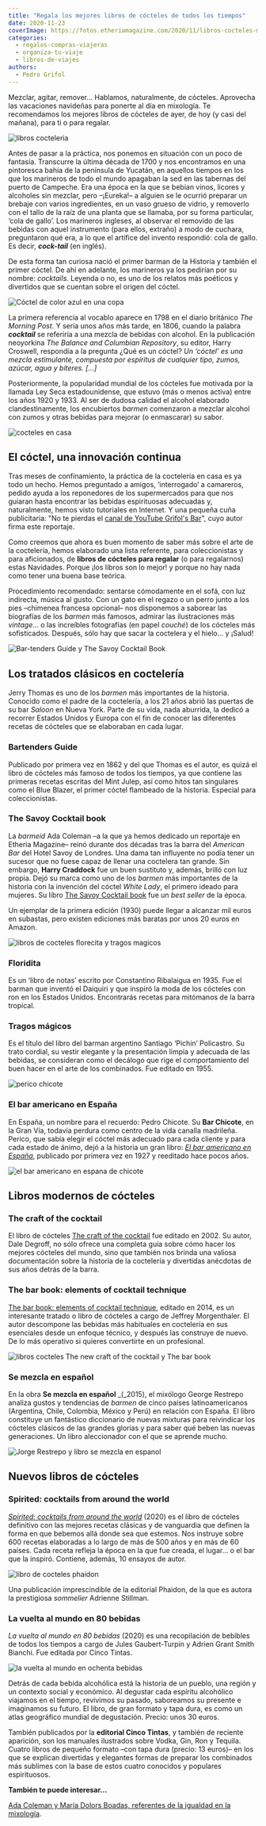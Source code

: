 ```yaml
---
title: "Regala los mejores libros de cócteles de todos los tiempos"
date: 2020-11-23
coverImage: https://fotos.etheriamagazine.com/2020/11/libros-cocteles-modernos.jpg
categories: 
  - regalos-compras-viajeras
  - organiza-tu-viaje
  - libros-de-viajes
authors: 
  - Pedro Grifol
---
```


Mezclar, agitar, remover… Hablamos, naturalmente, de cócteles. Aprovecha las vacaciones 
navideñas para ponerte al día en mixología. Te recomendamos los mejores libros de 
cócteles de ayer, de hoy (y casi del mañana), para ti o para regalar. 

![libros cocteleria](https://fotos.etheriamagazine.com/2020/11/Libros-de-cocteleria.jpg "Libros de coctelería. © Pedro Grifol")

Antes de pasar a la práctica, nos ponemos en situación con un poco de fantasía. 
Transcurre la última década de 1700 y nos encontramos en una pintoresca bahía de la 
península de Yucatán, en aquellos tiempos en los que los marineros de todo el mundo 
apagaban la sed en las tabernas del puerto de Campeche. Era una época en la que se 
bebían vinos, licores y alcoholes sin mezclar, pero –¡Eureka!– a alguien se le ocurrió 
preparar un brebaje con varios ingredientes, en un vaso grueso de vidrio, y removerlo 
con el tallo de la raíz de una planta que se llamaba, por su forma particular, ‘cola de 
gallo’. Los marineros ingleses, al observar el removido de las bebidas con aquel 
instrumento (para ellos, extraño) a modo de cuchara, preguntaron qué era, a lo que el 
artífice del invento respondió: cola de gallo. Es decir, **_cock-tail_** (en inglés). 

De esta forma tan curiosa nació el primer barman de la Historia y también el primer 
cóctel. De ahí en adelante, los marineros ya los pedirían por su nombre: _cocktails._ 
Leyenda o no, es uno de los relatos más poéticos y divertidos que se cuentan sobre el 
origen del cóctel. 

![Cóctel de color azul en una copa](https://fotos.etheriamagazine.com/2020/11/libros-cocteles-modernos.jpg "Los cócteles también evolucionan con el tiempo. © Ram HO")

La primera referencia al vocablo aparece en 1798 en el diario británico _The Morning 
Post_. Y sería unos años más tarde, en 1806, cuando la palabra _**cocktail**_ se 
referiría a una mezcla de bebidas con alcohol. En la publicación neoyorkina _The Balance 
and Columbian Repository_, su editor, Harry Croswell, respondía a la pregunta ¿Qué es un 
cóctel? _Un ‘cóctel’ es una mezcla estimulante, compuesta por espíritus de cualquier 
tipo, zumos, azúcar, agua y bíteres. \[…\]_ 

Posteriormente, la popularidad mundial de los cócteles fue motivada por la llamada Ley 
Seca estadounidense, que estuvo (más o menos activa) entre los años 1920 y 1933. Al ser 
de dudosa calidad el alcohol elaborado clandestinamente, los encubiertos _barmen_ 
comenzaron a mezclar alcohol con zumos y otras bebidas para mejorar (o enmascarar) su 
sabor. 

![cocteles en casa](https://fotos.etheriamagazine.com/2020/11/cocteles-en-casa.jpg "Aprende a hacer cócteles en casa. © Louis Hansel")

## El cóctel, una innovación continua

Tras meses de confinamiento, la práctica de la coctelería en casa es ya todo un hecho. 
Hemos preguntado a amigos, ‘interrogado’ a camareros, pedido ayuda a los reponedores de 
los supermercados para que nos guiaran hasta encontrar las bebidas espirituosas 
adecuadas y, naturalmente, hemos visto tutoriales en Internet. Y una pequeña cuña 
publicitaria: "No te pierdas el [canal de YouTube Grifol's 
Bar](https://www.youtube.com/c/GrifolsBar/)", cuyo autor firma este reportaje. 

Como creemos que ahora es buen momento de saber más sobre el arte de la coctelería, 
hemos elaborado una lista referente, para coleccionistas y para aficionados, de **libros 
de cócteles para regalar** (o para regalarnos) estas Navidades. Porque ¡los libros son 
lo mejor! y porque no hay nada como tener una buena base teórica. 

Procedimiento recomendado: sentarse cómodamente en el sofá, con luz indirecta, música al 
gusto. Con un gato en el regazo o un perro junto a los pies –chimenea francesa opcional– 
nos disponemos a saborear las biografías de los _barmen_ más famosos, admirar las 
ilustraciones más _vintage_… o las increíbles fotografías (en papel _couché_) de los 
cócteles más sofisticados. Después, sólo hay que sacar la coctelera y el hielo… y 
¡Salud! 

![Bar-tenders Guide y The Savoy Cocktail Book](https://fotos.etheriamagazine.com/2020/11/bar-tenders-guida-the-savoy-cocktail.jpg "'Bar-tenders Guide' y 'The Savoy Cocktail Book'.")

## Los tratados clásicos en coctelería

Jerry Thomas es uno de los _barmen_ más importantes de la historia. Conocido como el 
padre de la coctelería, a los 21 años abrió las puertas de su bar _Saloon_ en Nueva 
York. Parte de su vida, nada aburrida, la dedicó a recorrer Estados Unidos y Europa con 
el fin de conocer las diferentes recetas de cócteles que se elaboraban en cada lugar. 

### Bartenders Guide

Publicado por primera vez en 1862 y del que Thomas es el autor, es quizá el libro de 
cócteles más famoso de todos los tiempos, ya que contiene las primeras recetas escritas 
del Mint Julep, así como hitos tan singulares como el Blue Blazer, el primer cóctel 
flambeado de la historia. Especial para coleccionistas. 

### The Savoy Cocktail book

La _barmeid_ Ada Coleman –a la que ya hemos dedicado un reportaje en Etheria Magazine– 
reinó durante dos décadas tras la barra del _American Bar_ del Hotel Savoy de Londres. 
Una dama tan influyente no podía tener un sucesor que no fuese capaz de llenar una 
coctelera tan grande. Sin embargo, **Harry Craddock** fue un buen sustituto y, además, 
brilló con luz propia. Dejó su marca como uno de los _barmen_ más importantes de la 
historia con la invención del cóctel _White Lady_, el primero ideado para mujeres. Su 
libro [The Savoy Cocktail book](https://amzn.to/35LprOO) fue un _best seller_ de la 
época. 

Un ejemplar de la primera edición (1930) puede llegar a alcanzar mil euros en subastas, 
pero existen ediciones más baratas por unos 20 euros en Amazon. 

![libros de cocteles florecita y tragos magicos](https://fotos.etheriamagazine.com/2020/11/libros-cocteles-floridita-tragos-magicos.jpg "Libros 'Floridita' y 'Tragos mágicos'.")

### Floridita

Es un ‘libro de notas’ escrito por Constantino Ribalaigua en 1935. Fue el barman que 
inventó el Daiquiri y que inspiró la moda de los cócteles con ron en los Estados Unidos. 
Encontrarás recetas para mitómanos de la barra tropical. 

### Tragos mágicos

Es el título del libro del barman argentino Santiago ‘Pichin’ Policastro. Su trato 
cordial, su vestir elegante y la presentación limpia y adecuada de las bebidas, se 
consideran como el decálogo que rige el comportamiento del buen hacer en el arte de los 
combinados. Fue editado en 1955. 

![perico chicote](https://fotos.etheriamagazine.com/2020/11/Perico-Chicote.jpg "Pedro Chicote.")

### El bar americano en España

En España, un nombre para el recuerdo: Pedro Chicote. Su **Bar Chicote**, en la Gran 
Vía, todavía perdura como centro de la vida canalla madrileña. Perico, que sabía elegir 
el cóctel más adecuado para cada cliente y para cada estado de ánimo, dejó a la historia 
un gran libro: [_El bar americano en 
España_](https://euvs-vintage-cocktail-books.cld.bz/1927-El-Bar-Americano-en-Espana-by-Pedro-Chicote), 
publicado por primera vez en 1927 y reeditado hace pocos años. 

![el bar americano en espana de chicote](https://fotos.etheriamagazine.com/2020/11/bar-americano-chicote.jpg "'El bar americano en España', de Pedro Chicote.")

## Libros modernos de cócteles

### The craft of the cocktail

El libro de cócteles [The craft of the cocktail](https://amzn.to/3lNveJu) fue editado en 
2002. Su autor, Dale Degroff, no sólo ofrece una completa guía sobre cómo hacer los 
mejores cócteles del mundo, sino que también nos brinda una valiosa documentación sobre 
la historia de la coctelería y divertidas anécdotas de sus años detrás de la barra. 

### The bar book: elements of cocktail technique

[The bar book: elements of cocktail technique](https://amzn.to/330tR2R), editado en 
2014, es un interesante tratado o libro de cócteles a cargo de Jeffrey Morgenthaler. El 
autor descompone las bebidas más habituales en coctelería en sus esenciales desde un 
enfoque técnico, y después las construye de nuevo. De lo más operativo si quieres 
convertirte en un profesional. 

![libros cocteles The new craft of the cocktail y The bar book](https://fotos.etheriamagazine.com/2020/11/craft-cocktail-the-bar-book.jpg "'The new craft of the cocktail' y 'The bar book'.")

### Se mezcla en español

En la obra **Se mezcla en español** _(_2015), el mixólogo George Restrepo analiza gustos 
y tendencias de _barmen_ de cinco países latinoamericanos (Argentina, Chile, Colombia, 
México y Perú) en relación con España. El libro constituye un fantástico diccionario de 
nuevas mixturas para reivindicar los cócteles clásicos de las grandes glorias y para 
saber qué beben las nuevas generaciones. Un libro aleccionador con el que se aprende 
mucho. 

![Jorge Restrepo y libro se mezcla en espanol](https://fotos.etheriamagazine.com/2020/11/se-mezcla-en-espanol-George-Restrepo.jpg "George Restrepo y su libro 'Se mezcla en español'. © Pedro Grifol")

## Nuevos libros de cócteles

### Spirited: cocktails from around the world

[_Spirited: cocktails from around the world_](https://amzn.to/35SOQpU) (2020) es el 
libro de cócteles definitivo con las mejores recetas clásicas y de vanguardia que 
definen la forma en que bebemos allá donde sea que estemos. Nos instruye sobre 600 
recetas elaboradas a lo largo de más de 500 años y en más de 60 países. Cada receta 
refleja la época en la que fue creada, el lugar… o el bar que la inspiró. Contiene, 
además, 10 ensayos de autor. 

![libro de cocteles phaidon](https://fotos.etheriamagazine.com/2020/11/spirited-phaidon.jpg "'Spirited' de la editorial Phaidon.")

Una publicación imprescindible de la editorial Phaidon, de la que es autora la 
prestigiosa _sommelier_ Adrienne Stillman. 

### La vuelta al mundo en 80 bebidas

_La vuelta al mundo en 80 bebidas_ (2020) es una recopilación de bebibles de todos los 
tiempos a cargo de Jules Gaubert-Turpin y Adrien Grant Smith Bianchi. Fue editada por 
Cinco Tintas. 

![la vuelta al mundo en ochenta bebidas](https://fotos.etheriamagazine.com/2020/11/La-vuelta-al-mundo-en-80-bebidas.jpg "'La vuelta al mundo en 80 bebidas'.")

Detrás de cada bebida alcohólica está la historia de un pueblo, una región y un contexto 
social y económico. Al degustar cada espíritu alcohólico viajamos en el tiempo, 
revivimos su pasado, saboreamos su presente e imaginamos su futuro. El libro, de gran 
formato y tapa dura, es como un atlas geográfico mundial de degustación. Precio: unos 30 
euros. 

También publicados por la **editorial Cinco Tintas**, y también de reciente aparición, 
son los manuales ilustrados sobre Vodka, Gin, Ron y Tequila. Cuatro libros de pequeño 
formato –con tapa dura (precio: 13 euros)– en los que se explican divertidas y elegantes 
formas de preparar los combinados más sublimes con la base de estos cuatro conocidos y 
populares espirituosos. 

**También te puede interesar...** 

[Ada Coleman y María Dolors Boadas, referentes de la igualdad en la 
mixología](https://etheriamagazine.com/2020/05/12/mujeres-de-la-cocteleria-ada-coleman-y-maria-dolors-boadas/).
